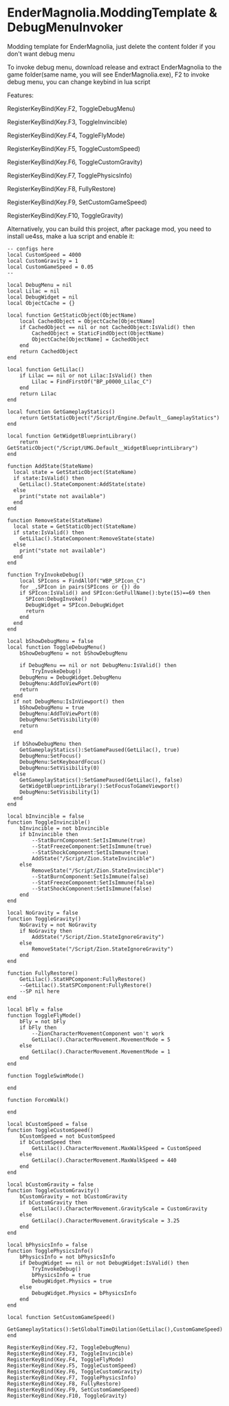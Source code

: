 # EnderMagnolia.ModdingTemplate & DebugMenuInvoker
Modding template for EnderMagnolia, just delete the content folder if you don't want debug menu

To invoke debug menu, download release and extract EnderMagnolia to the game folder(same name, you will see EnderMagnolia.exe), F2 to invoke debug menu, you can change keybind in lua script

Features:

RegisterKeyBind(Key.F2, ToggleDebugMenu)

RegisterKeyBind(Key.F3, ToggleInvincible)

RegisterKeyBind(Key.F4, ToggleFlyMode)

RegisterKeyBind(Key.F5, ToggleCustomSpeed)

RegisterKeyBind(Key.F6, ToggleCustomGravity)

RegisterKeyBind(Key.F7, TogglePhysicsInfo)

RegisterKeyBind(Key.F8, FullyRestore)

RegisterKeyBind(Key.F9, SetCustomGameSpeed)

RegisterKeyBind(Key.F10, ToggleGravity)

Alternatively, you can build this project, after package mod, you need to install ue4ss, make a lua script and enable it:

```
-- configs here
local CustomSpeed = 4000
local CustomGravity = 1
local CustomGameSpeed = 0.05
--

local DebugMenu = nil
local Lilac = nil
local DebugWidget = nil
local ObjectCache = {}

local function GetStaticObject(ObjectName)
	local CachedObject = ObjectCache[ObjectName]
	if CachedObject == nil or not CachedObject:IsValid() then
		CachedObject = StaticFindObject(ObjectName)
		ObjectCache[ObjectName] = CachedObject
	end
	return CachedObject
end

local function GetLilac()
	if Lilac == nil or not Lilac:IsValid() then
		Lilac = FindFirstOf("BP_p0000_Lilac_C")
	end
	return Lilac
end

local function GetGameplayStatics()
	return GetStaticObject("/Script/Engine.Default__GameplayStatics")
end

local function GetWidgetBlueprintLibrary()
	return GetStaticObject("/Script/UMG.Default__WidgetBlueprintLibrary")
end

function AddState(StateName)
  local state = GetStaticObject(StateName)
  if state:IsValid() then
    GetLilac().StateComponent:AddState(state)
  else 
    print("state not available")
  end
end

function RemoveState(StateName)
  local state = GetStaticObject(StateName)
  if state:IsValid() then
    GetLilac().StateComponent:RemoveState(state)
  else 
    print("state not available")
  end
end

function TryInvokeDebug()
	local SPIcons = FindAllOf("WBP_SPIcon_C")
	for _,SPIcon in pairs(SPIcons or {}) do
    if SPIcon:IsValid() and SPIcon:GetFullName():byte(15)==69 then
      SPIcon:DebugInvoke()
      DebugWidget = SPIcon.DebugWidget
      return
    end
  end
end

local bShowDebugMenu = false
local function ToggleDebugMenu()
	bShowDebugMenu = not bShowDebugMenu

	if DebugMenu == nil or not DebugMenu:IsValid() then
		TryInvokeDebug()
    DebugMenu = DebugWidget.DebugMenu
    DebugMenu:AddToViewPort(0)
    return
  end
  if not DebugMenu:IsInViewport() then
    bShowDebugMenu = true
    DebugMenu:AddToViewPort(0)
    DebugMenu:SetVisibility(0)
    return
  end

  if bShowDebugMenu then
    GetGameplayStatics():SetGamePaused(GetLilac(), true)
    DebugMenu:SetFocus()
    DebugMenu:SetKeyboardFocus()
    DebugMenu:SetVisibility(0)
  else
    GetGameplayStatics():SetGamePaused(GetLilac(), false)
    GetWidgetBlueprintLibrary():SetFocusToGameViewport()
    DebugMenu:SetVisibility(1)
  end
end

local bInvincible = false
function ToggleInvincible()
	bInvincible = not bInvincible
	if bInvincible then 
		--StatBurnComponent:SetIsImmune(true)
		--StatFreezeComponent:SetIsImmune(true)
		--StatShockComponent:SetIsImmune(true)
		AddState("/Script/Zion.StateInvincible")
	else
		RemoveState("/Script/Zion.StateInvincible")
		--StatBurnComponent:SetIsImmune(false)
		--StatFreezeComponent:SetIsImmune(false)
		--StatShockComponent:SetIsImmune(false)
	end
end

local NoGravity = false
function ToggleGravity()
	NoGravity = not NoGravity
	if NoGravity then
		AddState("/Script/Zion.StateIgnoreGravity")
	else
		RemoveState("/Script/Zion.StateIgnoreGravity")
	end
end

function FullyRestore()
	GetLilac().StatHPComponent:FullyRestore()
	--GetLilac().StatSPComponent:FullyRestore()
	--SP nil here
end

local bFly = false
function ToggleFlyMode()
	bFly = not bFly
	if bFly then
		--ZionCharacterMovementComponent won't work
		GetLilac().CharacterMovement.MovementMode = 5
	else 
		GetLilac().CharacterMovement.MovementMode = 1
	end
end

function ToggleSwimMode()

end

function ForceWalk()
	
end

local bCustomSpeed = false
function ToggleCustomSpeed()
	bCustomSpeed = not bCustomSpeed
	if bCustomSpeed then
		GetLilac().CharacterMovement.MaxWalkSpeed = CustomSpeed
	else 
		GetLilac().CharacterMovement.MaxWalkSpeed = 440
	end
end

local bCustomGravity = false
function ToggleCustomGravity()
	bCustomGravity = not bCustomGravity
	if bCustomGravity then
		GetLilac().CharacterMovement.GravityScale = CustomGravity
	else 
		GetLilac().CharacterMovement.GravityScale = 3.25
	end
end

local bPhysicsInfo = false
function TogglePhysicsInfo()
	bPhysicsInfo = not bPhysicsInfo
	if DebugWidget == nil or not DebugWidget:IsValid() then
		TryInvokeDebug()
		bPhysicsInfo = true
		DebugWidget.Physics = true
	else 
		DebugWidget.Physics = bPhysicsInfo
	end
end

local function SetCustomGameSpeed()
	GetGameplayStatics():SetGlobalTimeDilation(GetLilac(),CustomGameSpeed)
end

RegisterKeyBind(Key.F2, ToggleDebugMenu)
RegisterKeyBind(Key.F3, ToggleInvincible)
RegisterKeyBind(Key.F4, ToggleFlyMode)
RegisterKeyBind(Key.F5, ToggleCustomSpeed)
RegisterKeyBind(Key.F6, ToggleCustomGravity)
RegisterKeyBind(Key.F7, TogglePhysicsInfo)
RegisterKeyBind(Key.F8, FullyRestore)
RegisterKeyBind(Key.F9, SetCustomGameSpeed)
RegisterKeyBind(Key.F10, ToggleGravity)
```